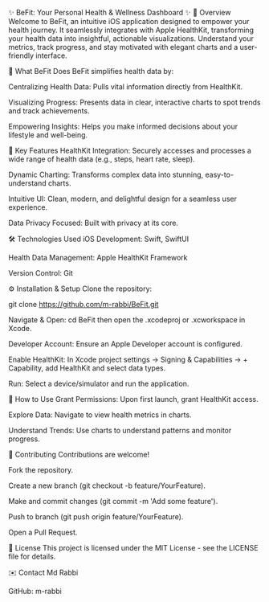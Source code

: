 ✨ BeFit: Your Personal Health & Wellness Dashboard ✨
🚀 Overview
Welcome to BeFit, an intuitive iOS application designed to empower your health journey. It seamlessly integrates with Apple HealthKit, transforming your health data into insightful, actionable visualizations. Understand your metrics, track progress, and stay motivated with elegant charts and a user-friendly interface.

🌟 What BeFit Does
BeFit simplifies health data by:

Centralizing Health Data: Pulls vital information directly from HealthKit.

Visualizing Progress: Presents data in clear, interactive charts to spot trends and track achievements.

Empowering Insights: Helps you make informed decisions about your lifestyle and well-being.

🎯 Key Features
HealthKit Integration: Securely accesses and processes a wide range of health data (e.g., steps, heart rate, sleep).

Dynamic Charting: Transforms complex data into stunning, easy-to-understand charts.

Intuitive UI: Clean, modern, and delightful design for a seamless user experience.

Data Privacy Focused: Built with privacy at its core.

🛠️ Technologies Used
iOS Development: Swift, SwiftUI 

Health Data Management: Apple HealthKit Framework

Version Control: Git

⚙️ Installation & Setup
Clone the repository:

git clone https://github.com/m-rabbi/BeFit.git

Navigate & Open:
cd BeFit then open the .xcodeproj or .xcworkspace in Xcode.

Developer Account:
Ensure an Apple Developer account is configured.

Enable HealthKit:
In Xcode project settings -> Signing & Capabilities -> + Capability, add HealthKit and select data types.

Run:
Select a device/simulator and run the application.

🚀 How to Use
Grant Permissions: Upon first launch, grant HealthKit access.

Explore Data: Navigate to view health metrics in charts.

Understand Trends: Use charts to understand patterns and monitor progress.

👋 Contributing
Contributions are welcome!

Fork the repository.

Create a new branch (git checkout -b feature/YourFeature).

Make and commit changes (git commit -m 'Add some feature').

Push to branch (git push origin feature/YourFeature).

Open a Pull Request.

📄 License
This project is licensed under the MIT License - see the LICENSE file for details.

✉️ Contact
Md Rabbi

GitHub: m-rabbi


